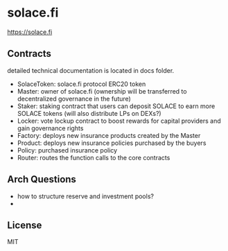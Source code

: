 # solace.fi
https://solace.fi

## Contracts
detailed technical documentation is located in docs folder.
* SolaceToken: solace.fi protocol ERC20 token
* Master: owner of solace.fi (ownership will be transferred to decentralized governance in the future)
* Staker: staking contract that users can deposit SOLACE to earn more SOLACE tokens (will also distribute LPs on DEXs?)
* Locker: vote lockup contract to boost rewards for capital providers and gain governance rights
* Factory: deploys new insurance products created by the Master
* Product: deploys new insurance policies purchased by the buyers
* Policy: purchased insurance policy
* Router: routes the function calls to the core contracts

## Arch Questions
* how to structure reserve and investment pools?
* 
## License
MIT

